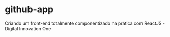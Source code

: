 # github-app
Criando um front-end totalmente componentizado na prática com ReactJS - Digital Innovation One
